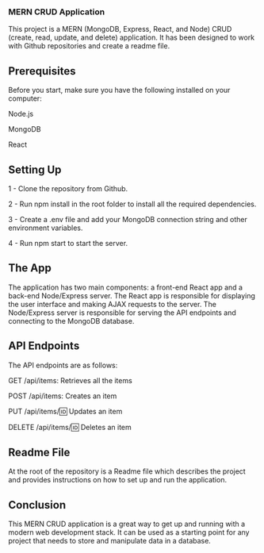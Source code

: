 ### MERN CRUD Application

This project is a MERN (MongoDB, Express, React, and Node) CRUD (create, read, update, and delete) application. It has been designed to work with Github repositories and create a readme file.


## Prerequisites

Before you start, make sure you have the following installed on your computer:



Node.js 

MongoDB 

React 


## Setting Up


1 - Clone the repository from Github.

2 - Run npm install in the root folder to install all the required dependencies.

3 - Create a .env file and add your MongoDB connection string and other environment variables.

4 - Run npm start to start the server.


## The App

The application has two main components: a front-end React app and a back-end Node/Express server. The React app is responsible for displaying the user interface and making AJAX requests to the server. The Node/Express server is responsible for serving the API endpoints and connecting to the MongoDB database.


## API Endpoints

The API endpoints are as follows:



GET /api/items: Retrieves all the items

POST /api/items: Creates an item

PUT /api/items/:id: Updates an item

DELETE /api/items/:id: Deletes an item


## Readme File

At the root of the repository is a Readme file which describes the project and provides instructions on how to set up and run the application.


## Conclusion

This MERN CRUD application is a great way to get up and running with a modern web development stack. It can be used as a starting point for any project that needs to store and manipulate data in a database.
